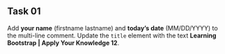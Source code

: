 ## Task 01
Add **your name** (firstname lastname) and **today’s date** (MM/DD/YYYY) to the multi-line comment. Update the `title` element with the text **Learning Bootstrap | Apply Your Knowledge 12**. 